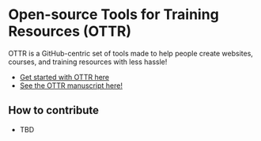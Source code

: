 # Open-source Tools for Training Resources (OTTR) 

OTTR is a GitHub-centric set of tools made to help people create websites, courses, and training resources with less hassle! 

- [Get started with OTTR here](https://www.ottrproject.org/)
- [See the OTTR manuscript here!](https://www.tandfonline.com/doi/full/10.1080/26939169.2022.2118646)

## How to contribute 

- TBD
